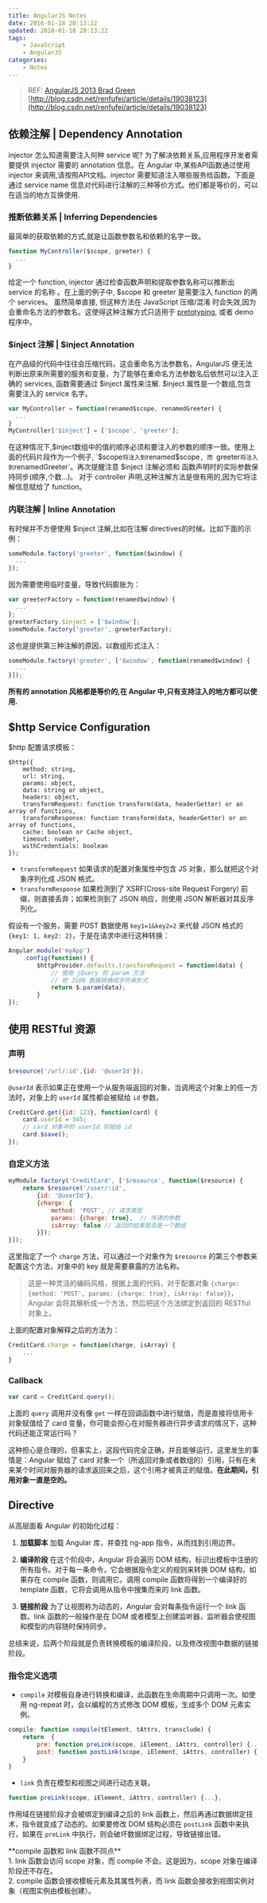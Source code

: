 ```yaml
---
title: AngularJS Notes
date: 2016-01-18 20:13:22
updated: 2016-01-18 20:13:22
tags:
    - JavaScript
    - AngularJS
categories:
    - Notes
---
```


> REF:
[AngularJS 2013 Brad Green](http://baike.baidu.com/link?url=SlAzoxj6IVBVqvcoKI6EExxuU1a4yXzW9CiSMFdN9azJXxovxoD0LCo9ZoMZ58KFC7M-jQkMfZ9GtJeXH2r0M_)
[http://blog.csdn.net/renfufei/article/details/19038123](http://blog.csdn.net/renfufei/article/details/19038123)

## 依赖注解 | Dependency Annotation
injector 怎么知道需要注入何种 service 呢?
为了解决依赖关系,应用程序开发者需要提供 injector 需要的 annotation 信息。在 Angular 中,某些API函数通过使用 injector 来调用,请按照API文档。injector 需要知道注入哪些服务给函数。下面是通过 service name 信息对代码进行注解的三种等价方式。他们都是等价的，可以在适当的地方互换使用.
<!-- more -->
### 推断依赖关系 | Inferring Dependencies
最简单的获取依赖的方式,就是让函数参数名和依赖的名字一致。

``` javascript
function MyController($scope, greeter) {
  ...
}
```

给定一个 function, injector 通过检查函数声明和提取参数名称可以推断出 service 的名称 。在上面的例子中, $scope 和 greeter 是需要注入 function 的两个 services。
虽然简单直接, 但这种方法在 JavaScript 压缩/混淆 时会失效,因为会重命名方法的参数名。这使得这种注解方式只适用于 [pretotyping](http://www.pretotyping.org/), 或者 demo 程序中。

### $inject 注解 | $inject Annotation
在产品级的代码中往往会压缩代码，这会重命名方法参数名，AngularJS 便无法判断出原来所需要的服务和变量，为了能够在重命名方法参数名后依然可以注入正确的 services, 函数需要通过 $inject 属性来注解. $inject 属性是一个数组,包含 需要注入的 service 名字。

``` javascript
var MyController = function(renamed$scope, renamedGreeter) {
  ...
}
MyController['$inject'] = ['$scope', 'greeter'];
```

在这种情况下,$inject数组中的值的顺序必须和要注入的参数的顺序一致。使用上面的代码片段作为一个例子, `$scope` 将注入到 `renamed$scope`, 而 `greeter` 将注入到 `renamedGreeter`。再次提醒注意 $inject 注解必须和 函数声明时的实际参数保持同步(顺序,个数...)。
对于 controller 声明,这种注解方法是很有用的,因为它将注解信息赋给了 function。

### 内联注解 | Inline Annotation
有时候并不方便使用 $inject 注解,比如在注解 directives的时候。比如下面的示例：

``` javascript
someModule.factory('greeter', function($window) {
  ...
});
```

因为需要使用临时变量，导致代码膨胀为：

``` javascript
var greeterFactory = function(renamed$window) {
  ...
};
greeterFactory.$inject = ['$window'];
someModule.factory('greeter', greeterFactory);
```

这也是提供第三种注解的原因，以数组形式注入：

``` javascript
someModule.factory('greeter', ['$window', function(renamed$window) {
  ...
}]);
```

**所有的 annotation 风格都是等价的,在 Angular 中,只有支持注入的地方都可以使用.**

## $http Service Configuration

$http 配置请求模板：
```
$http({
    method: string,
    url: string,
    params: object,
    data: string or object,
    headers: object,
    transformRequest: function transform(data, headerGetter) or an array of functions,
    transformResponse: function transform(data, headerGetter) or an array of functions,
    cache: boolean or Cache object,
    timeout: number,
    withCredentials: boolean
});
```

- `transformRequest` 如果请求的配置对象属性中包含 JS 对象，那么就把这个对象序列化成 JSON 格式。
- `transformResponse` 如果检测到了 XSRF(Cross-site Request Forgery) 前缀，则直接丢弃；如果检测到了 JSON 响应，则使用 JSON 解析器对其反序列化。

假设有一个服务，需要 POST 数据使用 `key1=1&key2=2` 来代替 JSON 格式的 `{key1: 1, key2: 2}`，于是在请求中进行这种转换：

``` javascript
Angular.module('myApp')
    .config(function() {
        $httpProvider.defaults.transformRequest = function(data) {
            // 使用 jQuery 的 param 方法
            // 把 JSON 数据转换成字符串形式
            return $.param(data);
        }   
});
```

## 使用 RESTful 资源

### 声明

``` javascript
$resource('/url/:id',{id: '@userId'});
```

`@userId` 表示如果正在使用一个从服务端返回的对象，当调用这个对象上的任一方法时，对象上的 `userId` 属性都会被赋给 `id` 参数。

``` javascript
CreditCard.get({id: 123}, function(card) {
    card.userId = 345;
    // card 对象中的 userId 将赋给 id
    card.$save();
});
```

### 自定义方法

``` javascript
myModule.factory('CreditCard', ['$resource', function($resource) {
    return $resource('/user/:id', 
        {id: '@userId'},
        {charge: {
            method: 'POST', // 请求类型
            params: {charge: true},  // 传递的参数
            isArray: false // 返回的结果是否是一个数组
        }});
}]);
```

这里指定了一个 `charge` 方法，可以通过一个对象作为 `$resource` 的第三个参数来配置这个方法，对象中的 key 就是需要暴露的方法名称。

> 这是一种灵活的编码风格，根据上面的代码，对于配置对象 `{charge: {method: 'POST', params: {charge: true}, isArray: false}}`，Angular 会将其解析成一个方法，然后把这个方法绑定到返回的 RESTful 对象上。

上面的配置对象解释之后的方法为：

``` javascript
CreditCard.charge = function(charge, isArray) {
    ...
}
```

###  Callback

``` javascript
var card = CreditCard.query();
```

上面的 `query` 调用并没有像 `get` 一样在回调函数中进行赋值，而是直接将信用卡对象赋值给了 card 变量，你可能会担心在对服务器进行异步请求的情况下，这种代码还能正常运行吗？

这种担心是合理的，但事实上，这段代码完全正确，并且能够运行。这里发生的事情是：Angular 赋给了 card 对象一个（所返回对象或者数组的）引用，只有在未来某个时间对服务器的请求返回来之后，这个引用才被真正的赋值。**在此期间，引用对象一直是空的。**

## Directive

从高层面看 Angular 的初始化过程：

1. **加载脚本**
加载 Angular 库，并查找 ng-app 指令，从而找到引用边界。

2. **编译阶段**
在这个阶段中，Angular 将会遍历 DOM 结构，标识出模板中注册的所有指令。对于每一条命令，它会根据指令定义的规则来转换 DOM 结构，如果存在 compile 函数，则调用它。调用 compile 函数将得到一个编译好的 template 函数，它将会调用从指令中搜集而来的 link 函数。

3. **链接阶段**
为了让视图称为动态的，Angular 会对每条指令运行一个 link 函数。link 函数的一般操作是在 DOM 或者模型上创建监听器，监听器会使视图和模型的内容随时保持同步。

总结来说，后两个阶段就是负责转换模板的编译阶段，以及修改视图中数据的链接阶段。

### 指令定义选项

- `compile` 对模板自身进行转换和编译，此函数在生命周期中只调用一次。如使用 ng-repeat 时，会以编程的方式修改 DOM 模板，生成多个 DOM 元素实例。

``` javascript
compile: function compile(tElement, tAttrs, transclude) {
    return  {
        pre: function preLink(scope, iElement, iAttrs, controller) {...}, // 运行于编译阶段之后，指令链接到子元素之前
        post: function postLink(scope, iElement, iAttrs, controller) {...}, // 运行于所有子元素指令都链接之后
    }
}
```

- `link` 负责在模型和视图之间进行动态关联。

``` javascript
function preLink(scope, iElement, iAttrs, controller) {...},
```

作用域在链接阶段才会被绑定到编译之后的 link 函数上，然后再通过数据绑定技术，指令就变成了动态的。如果要修改 DOM 结构必须在 `postLink` 函数中来执行，如果在 `preLink` 中执行，则会破坏数据绑定过程，导致链接出错。

<div class="tip">
<div>**compile 函数和 link 函数不同点**</div>
<div>1. link 函数会访问 scope 对象，而 compile 不会。这是因为，scope 对象在编译阶段还不存在。</div>
<div>2. compile 函数会接收模板元素及其属性列表，而 link 函数会接收到视图实例对象（视图实例由模板创建）。</div>
</div>

